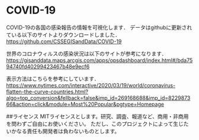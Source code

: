 # COVID-19

COVID-19の各国の感染報告の情報を可視化します．
データはgithubに更新されている以下のサイトよりダウンロードしました．
https://github.com/CSSEGISandData/COVID-19

世界のコロナウィルスの感染状況は以下のサイトが参考になります．
https://gisanddata.maps.arcgis.com/apps/opsdashboard/index.html#/bda7594740fd40299423467b48e9ecf6

表示方法はこちらを参考にしています．
https://www.nytimes.com/interactive/2020/03/19/world/coronavirus-flatten-the-curve-countries.html?algo=top_conversion&fellback=false&imp_id=269168688&imp_id=822987366&action=click&module=Most%20Popular&pgtype=Homepage

##ライセンス
MITライセンスとします。研究、調査、報道など、商用・非商用を問わずご自由にお使いください。
ただし、このプロジェクトによって生じたいかなる責任も開発者は負わないものとします。
